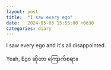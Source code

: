 ```yaml
---
layout: post
title:  "I saw every ego"
date:   2024-05-03 15:55:00 +0630
categories: diary
---
```



I saw every ego and it's all disappointed.

Yeah, Ego ဆိုတာ ကြောက်စရာ။
